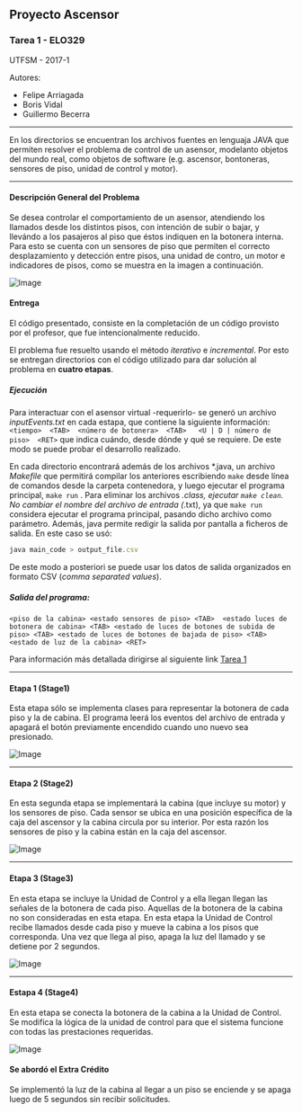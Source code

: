 ## Proyecto Ascensor
### Tarea 1 - ELO329

UTFSM - 2017-1

Autores:
* Felipe Arriagada
* Boris Vidal
* Guillermo Becerra

------

En los directorios se encuentran los archivos fuentes en lenguaja JAVA que permiten resolver el problema de control de un asensor, modelanto objetos del mundo real, como objetos de software (e.g. ascensor, bontoneras, sensores de piso, unidad de control y motor).

------

#### Descripción General del Problema

Se desea controlar el comportamiento de un asensor, atendiendo los llamados desde los distintos pisos, con intención de subir o bajar, y llevándo a los pasajeros al piso que éstos indiquen en la botonera interna. Para esto se cuenta con un sensores de piso que permiten el correcto desplazamiento y detección entre pisos, una unidad de contro, un motor e indicadores de pisos, como se muestra en la imagen a continuación. 

![Image](http://www.profesores.elo.utfsm.cl/~agv/elo329/1s17/Assignments/T1/Fig1.png)

#### Entrega

El código presentado, consiste en la completación de un código provisto por el profesor, que fue intencionalmente reducido.

El problema fue resuelto usando el método *iterativo* e *incremental*. Por esto se entregan directorios con el código utilizado para dar solución al problema en __cuatro etapas__. 

##### Ejecución

Para interactuar con el asensor virtual -requerirlo- se generó un archivo _inputEvents.txt_ en cada estapa, que contiene la siguiente información: ``` 
<tiempo>  <TAB>  <número de botonera>  <TAB>   <U | D | número de piso>  <RET> ```
que indica cuándo, desde dónde y qué se requiere. De este modo se puede probar el desarrollo realizado.

En cada directorio encontrará además de los archivos *.java, un archivo _Makefile_ que permitirá compilar los anteriores escribiendo ``` make ``` desde línea de comandos desde la carpeta contenedora, y luego ejecutar el programa principal, ``` make run ``` . Para eliminar los archivos *.class, ejecutar ``` make clean ```.  No cambiar el nombre del archivo de entrada (*.txt), ya que ``` make run ``` considera ejecutar el programa principal, pasando dicho archivo como parámetro. Además, java permite redigir la salida por pantalla a ficheros de salida. En este caso se usó:
```Javascript
java main_code > output_file.csv
```
De este modo a posteriori se puede usar los datos de salida organizados en formato CSV (*comma separated values*).

##### Salida del programa:
```
<piso de la cabina> <estado sensores de piso> <TAB>  <estado luces de botonera de cabina> <TAB> <estado de luces de botones de subida de piso> <TAB> <estado de luces de botones de bajada de piso> <TAB> <estado de luz de la cabina> <RET>
```

Para información más detallada dirigirse al siguiente link [Tarea 1](http://www.profesores.elo.utfsm.cl/~agv/elo329/1s17/Assignments/T1_1s17.html)

------

#### Etapa 1 (Stage1)

Esta etapa sólo se implementa clases para representar la botonera de cada piso y la de cabina. El programa leerá los eventos del archivo de entrada y apagará el botón previamente encendido cuando uno nuevo sea presionado. 


![Image](http://profesores.elo.utfsm.cl/~agv/elo329/1s17/Assignments/T1/source/stage1/ClassDiagram.png)

------

#### Etapa 2 (Stage2)

En esta segunda etapa se implementará la cabina (que incluye su motor) y los sensores de piso. Cada sensor se ubica en una posición específica de la caja del ascensor y la cabina circula por su interior. Por esta razón los sensores de piso y la cabina están en la caja del ascensor. 

![Image](http://profesores.elo.utfsm.cl/~agv/elo329/1s17/Assignments/T1/source/stage2/classDiagram.png)

------

#### Etapa 3 (Stage3)

En esta etapa se incluye la Unidad de Control y a ella llegan llegan las señales de la botonera de cada piso. Aquellas de la botonera de la cabina no son consideradas en esta etapa. En esta etapa la Unidad de Control recibe llamados desde cada piso y mueve la cabina a los pisos que corresponda. Una vez que llega al piso, apaga la luz del llamado y se detiene por 2 segundos.

![Image](http://profesores.elo.utfsm.cl/~agv/elo329/1s17/Assignments/T1/source/stage3/Stage3ClassDiagram.png)


------

#### Estapa 4 (Stage4)

En esta etapa se conecta la botonera de la cabina a la Unidad de Control. Se modifica la lógica de la unidad de control para que el sistema funcione con todas las prestaciones requeridas.

![Image](https://github.com/radagast94/ElevatorLab/blob/master/graph.jpg)

#### Se abordó el Extra Crédito

Se implementó la luz de la cabina al llegar a un piso se enciende y se apaga luego de 5 segundos sin recibir solicitudes.
